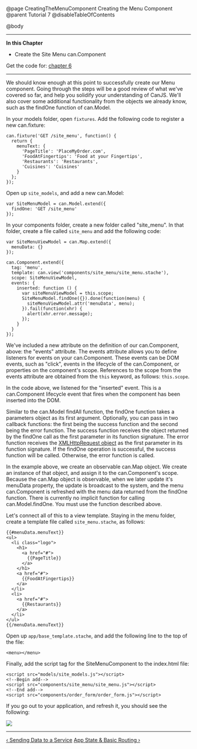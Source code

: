 @page CreatingTheMenuComponent Creating the Menu Component
@parent Tutorial 7
@disableTableOfContents

@body

<div class="getting-started">

- - - -
**In this Chapter**
 - Create the Site Menu can.Component

Get the code for: [chapter 6](https://github.com/bitovi/canjs/blob/guides-overhaul/guides/examples/PlaceMyOrder/ch-6_canjs-getting-started.zip?raw=true)

- - -

We should know enough at this point to successfully create our Menu component.
Going through the steps will be a good review of what we've covered so far,
and help you solidify your understanding of CanJS. We'll also cover some
additional functionality from the objects we already know, such as the findOne
function of can.Model.

In your models folder, open `fixtures`. Add the following code to register a
new can.fixture:

```
can.fixture('GET /site_menu', function() {
  return {
    menuText: {
      'PageTitle': 'PlaceMyOrder.com',
      'FoodAtFingertips': 'Food at your Fingertips',
      'Restaurants': 'Restaurants',
      'Cuisines': 'Cuisines'
    }
  };
});
```

Open up `site_models`, and add a new can.Model:

```
var SiteMenuModel = can.Model.extend({
  findOne: 'GET /site_menu'
});
```

In your components folder, create a new folder called "site_menu". In that
folder, create a file called `site_menu` and add the following code:

```
var SiteMenuViewModel = can.Map.extend({
  menuData: {}
});

can.Component.extend({
  tag: 'menu',
  template: can.view('components/site_menu/site_menu.stache'),
  scope: SiteMenuViewModel,
  events: {
    inserted: function () {
      var siteMenuViewModel = this.scope;
      SiteMenuModel.findOne({}).done(function(menu) {
        siteMenuViewModel.attr('menuData', menu);
      }).fail(function(xhr) {
        alert(xhr.error.message);
      });
    }
  }
});
```

We've included a new attribute on the definition of our can.Component, above:
the "events" attribute. The events attribute allows you to define listeners
for events on your can.Component. These events can be DOM events, such as
"click", events in the lifecycle of the can.Component, or properties on the
component's scope. References to the scope from the events attribute are
obtained from the `this` keyword, as follows: `this.scope`.

In the code above, we listened for the "inserted" event. This is a
can.Component lifecycle event that fires when the component has been inserted
into the DOM.

Similar to the can.Model findAll function, the findOne function takes a parameters
object as its first argument. Optionally, you can pass in two callback
functions: the first being the success function and the second being the error
function. The success function receives the object returned by the findOne
call as the first parameter in its function signature. The error function
receives the [XMLHttpRequest object](https://developer.mozilla.org/en-US/docs/Web/API/XMLHttpRequest)
as the first parameter in its function
signature. If the findOne operation is successful, the success function will be
called. Otherwise, the error function is called.

In the example above, we create an observable can.Map object. We create an
instance of that object, and assign it to the can.Component's scope. Because
the can.Map object is observable, when we later update it's menuData property,
the update is broadcast to the system, and the menu can.Component is refreshed
with the menu data returned from the findOne function. There is currently no
implicit function for calling can.Model.findOne. You must use the function
described above.

Let's connect all of this to a view template. Staying in the menu folder,
create a template file called `site_menu.stache`, as follows:

```
{{#menuData.menuText}}
<ul>
  <li class="logo">
    <h1>
      <a href="#">
        {{PageTitle}}
      </a>
    </h1>
    <a href="#">
      {{FoodAtFingertips}}
    </a>
  </li>
  <li>
    <a href="#">
      {{Restaurants}}
    </a>
  </li>
</ul>
{{/menuData.menuText}}
```

Open up `app/base_template.stache`, and add the following line to the top of
the file:

```
<menu></menu>
```

Finally, add the script tag for the SiteMenuComponent to the index.html file:

```
<script src="models/site_models.js"></script>
<!--Begin add-->
<script src="components/site_menu/site_menu.js"></script>
<!--End add-->
<script src="components/order_form/order_form.js"></script>
```

If you go out to your application, and refresh it, you should see the following:

![](../can/guides/images/6_reinforcing_concepts/MenuComponentAdded.png)

- - -

<span class="pull-left">[&lsaquo; Sending Data to a Service](SendingDataToAService.html)</span>
<span class="pull-right">[App State & Basic Routing &rsaquo;](AppState.html)</span>

</div>
